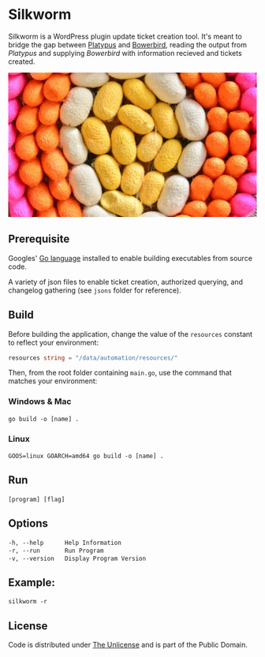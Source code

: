 # Silkworm

Silkworm is a WordPress plugin update ticket creation tool. It's meant to bridge the gap between [Platypus](https://github.com/farghul/platypus.git) and [Bowerbird](https://github.com/farghul/bowerbird.git), reading the output from *Platypus* and supplying *Bowerbird* with information recieved and tickets created.

![Silkworm](cocoons.webp)

## Prerequisite

Googles' [Go language](https://go.dev) installed to enable building executables from source code.

A variety of json files to enable ticket creation, authorized querying, and changelog gathering (see `jsons` folder for reference).

## Build

Before building the application, change the value of the `resources` constant to reflect your environment:

``` go
resources string = "/data/automation/resources/"
```

Then, from the root folder containing `main.go`, use the command that matches your environment:

### Windows & Mac

``` console
go build -o [name] .
```

### Linux

``` console
GOOS=linux GOARCH=amd64 go build -o [name] .
```

## Run

``` console
[program] [flag]
```

## Options

``` console
-h, --help      Help Information
-r, --run       Run Program
-v, --version   Display Program Version
```

## Example: 

``` console
silkworm -r
```

## License

Code is distributed under [The Unlicense](https://github.com/farghul/silkworm/blob/main/LICENSE.md) and is part of the Public Domain.